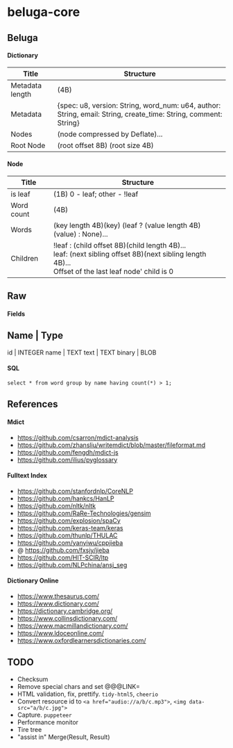 # beluga-core

## Beluga

#### Dictionary

| Title           | Structure                                                                                                       |
| --------------- | --------------------------------------------------------------------------------------------------------------- |
| Metadata length | (4B)                                                                                                            |
| Metadata        | {spec: u8, version: String, word_num: u64, author: String, email: String, create_time: String, comment: String} |
| Nodes           | (node compressed by Deflate)...                                                                                 |
| Root Node       | (root offset 8B) (root size 4B)                                                                                 |

#### Node

| Title      | Structure                                                                                                                                               |
| ---------- | ------------------------------------------------------------------------------------------------------------------------------------------------------- |
| is leaf    | (1B) 0 - leaf; other - !leaf                                                                                                                            |
| Word count | (4B)                                                                                                                                                    |
| Words      | (key length 4B)(key) (leaf ? (value length 4B)(value) : None)...                                                                                        |
| Children   | !leaf : (child offset 8B)(child length 4B)...<br> leaf: (next sibling offset 8B)(next sibling length 4B)...<br>Offset of the last leaf node' child is 0 |

## Raw

#### Fields

## Name | Type

id | INTEGER
name | TEXT
text | TEXT
binary | BLOB

#### SQL

```
select * from word group by name having count(*) > 1;
```

## References

#### Mdict

- https://github.com/csarron/mdict-analysis
- https://github.com/zhansliu/writemdict/blob/master/fileformat.md
- https://github.com/fengdh/mdict-js
- https://github.com/ilius/pyglossary

#### Fulltext Index

- https://github.com/stanfordnlp/CoreNLP
- https://github.com/hankcs/HanLP
- https://github.com/nltk/nltk
- https://github.com/RaRe-Technologies/gensim
- https://github.com/explosion/spaCy
- https://github.com/keras-team/keras
- https://github.com/thunlp/THULAC
- https://github.com/yanyiwu/cppjieba
- @ https://github.com/fxsjy/jieba
- https://github.com/HIT-SCIR/ltp
- https://github.com/NLPchina/ansj_seg

#### Dictionary Online

- https://www.thesaurus.com/
- https://www.dictionary.com/
- https://dictionary.cambridge.org/
- https://www.collinsdictionary.com/
- https://www.macmillandictionary.com/
- https://www.ldoceonline.com/
- https://www.oxfordlearnersdictionaries.com/

## TODO

- Checksum
- Remove special chars and set @@@LINK=
- HTML validation, fix, prettify. `tidy-html5`, `cheerio`
- Convert resource id to `<a href="audio://a/b/c.mp3">`, `<img data-src="a/b/c.jpg">`
- Capture. `puppeteer`
- Performance monitor
- Tire tree
- "assist in" Merge(Result<assist>, Result<in>)
